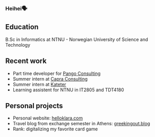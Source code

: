 ### Heihei🗣

## Education

B.Sc in Informatics at NTNU - Norwegian University of Science and Technology


## Recent work

- Part time developer for [Pango Consulting](https://www.pangoconsulting.no)
- Summer intern at [Capra Consulting](https://www.capraconsulting.no) 
- Summer intern at [Kateter](https://kateter.no)
- Learning assistent for NTNU in IT2805 and TDT4180


## Personal projects

- Personal website: [helloklara.com](https://helloklara.com)
- Travel blog from exchange semester in Athens: [greekingout.blog](https://greekingout.blog)
- Rank: digitalizing my favorite card game
